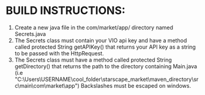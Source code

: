 # BUILD INSTRUCTIONS:

1. Create a new java file in the com/market/app/ directory named Secrets.java
2. The Secrets class must contain your VIO api key and have a method called protected String getAPIKey() that returns your API key as a string to be passed with the HttpRequest.
3. The Secrets class must have a method called protected String getDirectory() that returns the path to the directory containing Main.java (i.e "C:\\Users\\USERNAME\\cool_folder\\starscape_market\\maven_directory\\src\\main\\com\\market\\app")
Backslashes must be escaped on windows.
